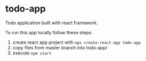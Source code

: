 # todo-app
Todo application built with react framework.

To run this app locally follow these steps:

1) create react app project with `npx create-react-app todo-app`
2) copy files from master branch into todo-app/
3) execute `npm start`
